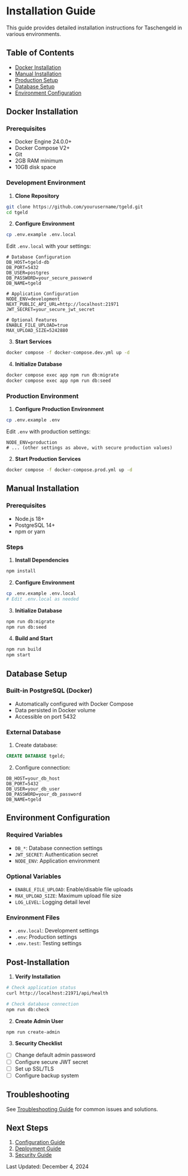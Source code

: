 # Installation Guide

This guide provides detailed installation instructions for Taschengeld in various environments.

## Table of Contents
- [Docker Installation](#docker-installation)
- [Manual Installation](#manual-installation)
- [Production Setup](#production-setup)
- [Database Setup](#database-setup)
- [Environment Configuration](#environment-configuration)

## Docker Installation

### Prerequisites
- Docker Engine 24.0.0+
- Docker Compose V2+
- Git
- 2GB RAM minimum
- 10GB disk space

### Development Environment

1. **Clone Repository**
```bash
git clone https://github.com/yourusername/tgeld.git
cd tgeld
```

2. **Configure Environment**
```bash
cp .env.example .env.local
```

Edit `.env.local` with your settings:
```env
# Database Configuration
DB_HOST=tgeld-db
DB_PORT=5432
DB_USER=postgres
DB_PASSWORD=your_secure_password
DB_NAME=tgeld

# Application Configuration
NODE_ENV=development
NEXT_PUBLIC_API_URL=http://localhost:21971
JWT_SECRET=your_secure_jwt_secret

# Optional Features
ENABLE_FILE_UPLOAD=true
MAX_UPLOAD_SIZE=5242880
```

3. **Start Services**
```bash
docker compose -f docker-compose.dev.yml up -d
```

4. **Initialize Database**
```bash
docker compose exec app npm run db:migrate
docker compose exec app npm run db:seed
```

### Production Environment

1. **Configure Production Environment**
```bash
cp .env.example .env
```

Edit `.env` with production settings:
```env
NODE_ENV=production
# ... (other settings as above, with secure production values)
```

2. **Start Production Services**
```bash
docker compose -f docker-compose.prod.yml up -d
```

## Manual Installation

### Prerequisites
- Node.js 18+
- PostgreSQL 14+
- npm or yarn

### Steps

1. **Install Dependencies**
```bash
npm install
```

2. **Configure Environment**
```bash
cp .env.example .env.local
# Edit .env.local as needed
```

3. **Initialize Database**
```bash
npm run db:migrate
npm run db:seed
```

4. **Build and Start**
```bash
npm run build
npm start
```

## Database Setup

### Built-in PostgreSQL (Docker)
- Automatically configured with Docker Compose
- Data persisted in Docker volume
- Accessible on port 5432

### External Database
1. Create database:
```sql
CREATE DATABASE tgeld;
```

2. Configure connection:
```env
DB_HOST=your_db_host
DB_PORT=5432
DB_USER=your_db_user
DB_PASSWORD=your_db_password
DB_NAME=tgeld
```

## Environment Configuration

### Required Variables
- `DB_*`: Database connection settings
- `JWT_SECRET`: Authentication secret
- `NODE_ENV`: Application environment

### Optional Variables
- `ENABLE_FILE_UPLOAD`: Enable/disable file uploads
- `MAX_UPLOAD_SIZE`: Maximum upload file size
- `LOG_LEVEL`: Logging detail level

### Environment Files
- `.env.local`: Development settings
- `.env`: Production settings
- `.env.test`: Testing settings

## Post-Installation

1. **Verify Installation**
```bash
# Check application status
curl http://localhost:21971/api/health

# Check database connection
npm run db:check
```

2. **Create Admin User**
```bash
npm run create-admin
```

3. **Security Checklist**
- [ ] Change default admin password
- [ ] Configure secure JWT secret
- [ ] Set up SSL/TLS
- [ ] Configure backup system

## Troubleshooting

See [Troubleshooting Guide](../5-maintenance/troubleshooting.md) for common issues and solutions.

## Next Steps

1. [Configuration Guide](configuration.md)
2. [Deployment Guide](deployment.md)
3. [Security Guide](../2-architecture/security.md)

Last Updated: December 4, 2024 